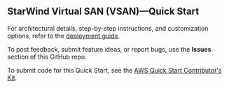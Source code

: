 
## StarWind Virtual SAN (VSAN)—Quick Start

For architectural details, step-by-step instructions, and customization options, refer to the [deployment guide](https://fwd.aws/dz639?).

To post feedback, submit feature ideas, or report bugs, use the **Issues** section of this GitHub repo. 

To submit code for this Quick Start, see the [AWS Quick Start Contributor's Kit](https://aws-quickstart.github.io/).